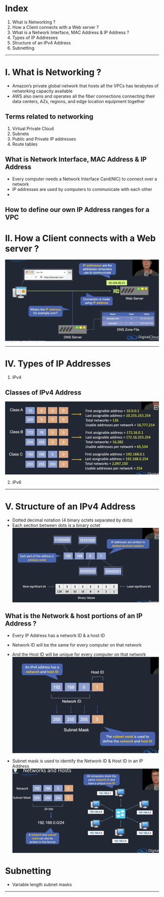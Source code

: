 # Index
1. What is Networking ?
2. How a Client connects with a Web server ?
3. What is a Network Interface, MAC Address & IP Address ?
4. Types of IP Addresses
5. Structure of an IPv4 Address
6. Subnetting
------------------------------------------------------------------------------------------------------------------------------------------------------------------------------------------------------------------------------------------------------------------------------------------------------
# I. What is Networking ?
 - Amazon’s private global network that hosts all the VPCs has terabytes of networking capacity available
 - AWS also owns and operates all the fiber connections connecting their data centers, AZs, regions, and edge location equipment together

## Terms related to networking
1. Virtual Private Cloud 
2. Subnets
3. Public and Private IP addresses
4. Route tables

## What is Network Interface, MAC Address & IP Address
 - Every computer needs a Network Interface Card(NIC) to connect over a network
 - IP addresses are used by computers to communicate with each other
 - 



How to define our own IP Address ranges for a VPC
------------------------------------------------------------------------------------------------------------------------------------------------------------------------------------------------------------------------------------------------------------------------------------------------------
# II. How a Client connects with a Web server ?
![DNS in Internet](../assets/how-website-works.png)

------------------------------------------------------------------------------------------------------------------------------------------------------------------------------------------------------------------------------------------------------------------------------------------------------
# IV. Types of IP Addresses
1. IPv4

## Classes of IPv4 Address
![Classes of IPv4 Address](../assets/classes-of-ipv4-addresses.png)

2. IPv6
------------------------------------------------------------------------------------------------------------------------------------------------------------------------------------------------------------------------------------------------------------------------------------------------------
# V. Structure of an IPv4 Address
 - Dotted decimal notation (4 binary octets separated by dots)
 - Each section between dots is a binary octet
![IPv4 structure](../assets/ipv4-structure-octets.png)

## What is the Network & host portions of an IP Address ?
 - Every IP Address has a network ID & a host ID
 - Network ID will be the same for every computer on that network
 - And the Host ID will be unique for every computer on that network
![Network & Host ID in an IP Address](../assets/ipv4-networkid-hostid.png) 
 
 - Subnet mask is used to identify the Network ID & Host ID in an IP Address
![Network & Host ID in an IP Address](../assets/ipv4-networkid-hostid-two.png) 

# Subnetting
 - Variable length subnet masks

------------------------------------------------------------------------------------------------------------------------------------------------------------------------------------------------------------------------------------------------------------------------------------------------------





























